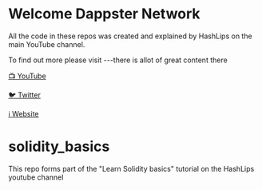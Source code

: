 # Welcome Dappster Network

All the code in these repos was created and explained by HashLips on the main YouTube channel.

To find out more please visit ---there is allot of great content there 

[📺 YouTube](https://www.youtube.com/channel/UC1LV4_VQGBJHTJjEWUmy8nA)


[🐦 Twitter](https://twitter.com/hashlipsnft)

  [ℹ️ Website](https://hashlips.online/HashLips)

# solidity_basics
This repo forms part of the "Learn Solidity basics" tutorial on the HashLips youtube channel
